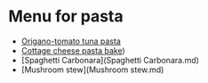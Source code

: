 # Menu for pasta

* [Origano-tomato tuna pasta](origano-tomato-tuna-pasta.md)
* [Cottage cheese pasta bake](cottage-cheese-pasta-bake.md))
* [Spaghetti Carbonara](Spaghetti Carbonara.md)
* [Mushroom stew](Mushroom stew.md)